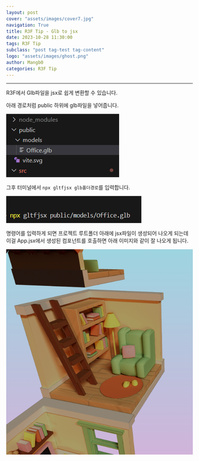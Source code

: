 ```yaml
---
layout: post
cover: "assets/images/cover7.jpg"
navigation: True
title: R3F Tip - Glb to jsx
date: 2023-10-28 11:30:00
tags: R3F Tip
subclass: "post tag-test tag-content"
logo: "assets/images/ghost.png"
author: Mangb0
categories: R3F Tip
---
```


---

R3F에서 Glb파일을 jsx로 쉽게 변환할 수 있습니다.

아래 경로처럼 public 하위에 glb파일을 넣어줍니다.

<img src="assets/images/post/1031_glb_folder.png">

그후 터미널에서 `npx gltfjsx glb폴더경로`를 입력합니다.

<img src="assets/images/post/1031_gltfjsx_command.png">

명령어를 입력하게 되면 프로젝트 루트폴더 아래에 jsx파일이 생성되어 나오게 되는데
이걸 App.jsx에서 생성된 컴포넌트를 호출하면 아래 이미지와 같이 잘 나오게 됩니다.

<img src="assets/images/post/1031_glb_to_jsx_fin.png">
